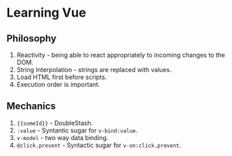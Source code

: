 # Learning Vue

## Philosophy

1. Reactivity - being able to react appropriately to incoming changes to the DOM.
1. String Interpolation - strings are replaced with values.
1. Load HTML first before scripts.
1. Execution order is important.

## Mechanics

1. ``{{someId}}`` - DoubleStash.
1. ``:value`` - Syntantic sugar for ``v-bind:value``.
1. ``v-model`` - two way data binding.
1. ``@click.prevent`` - Syntactic sugar for ``v-on:click.prevent``.
